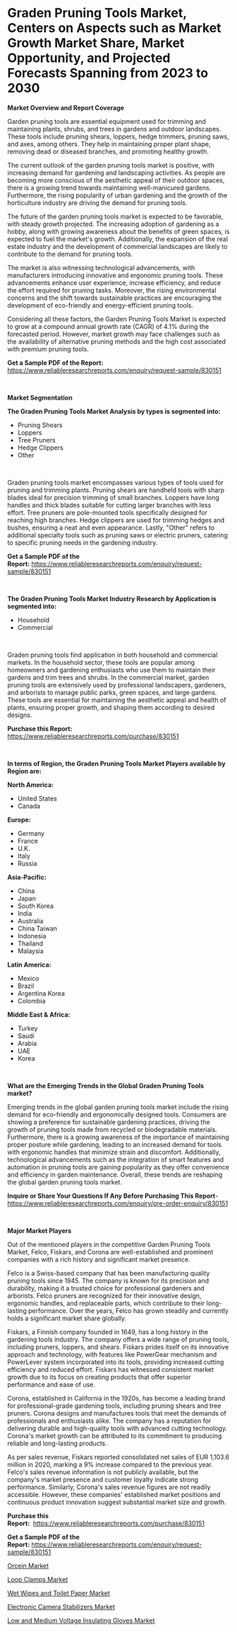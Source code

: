 <p><h1>Graden Pruning Tools Market, Centers on Aspects such as Market Growth Market Share, Market Opportunity, and Projected Forecasts Spanning from 2023 to 2030</h1></p><p><strong>Market Overview and Report Coverage</strong></p>
<p><p>Garden pruning tools are essential equipment used for trimming and maintaining plants, shrubs, and trees in gardens and outdoor landscapes. These tools include pruning shears, loppers, hedge trimmers, pruning saws, and axes, among others. They help in maintaining proper plant shape, removing dead or diseased branches, and promoting healthy growth.</p><p>The current outlook of the garden pruning tools market is positive, with increasing demand for gardening and landscaping activities. As people are becoming more conscious of the aesthetic appeal of their outdoor spaces, there is a growing trend towards maintaining well-manicured gardens. Furthermore, the rising popularity of urban gardening and the growth of the horticulture industry are driving the demand for pruning tools.</p><p>The future of the garden pruning tools market is expected to be favorable, with steady growth projected. The increasing adoption of gardening as a hobby, along with growing awareness about the benefits of green spaces, is expected to fuel the market's growth. Additionally, the expansion of the real estate industry and the development of commercial landscapes are likely to contribute to the demand for pruning tools.</p><p>The market is also witnessing technological advancements, with manufacturers introducing innovative and ergonomic pruning tools. These advancements enhance user experience, increase efficiency, and reduce the effort required for pruning tasks. Moreover, the rising environmental concerns and the shift towards sustainable practices are encouraging the development of eco-friendly and energy-efficient pruning tools.</p><p>Considering all these factors, the Garden Pruning Tools Market is expected to grow at a compound annual growth rate (CAGR) of 4.1% during the forecasted period. However, market growth may face challenges such as the availability of alternative pruning methods and the high cost associated with premium pruning tools.</p></p>
<p><strong>Get a Sample PDF of the Report:</strong> <a href="https://www.reliableresearchreports.com/enquiry/request-sample/830151">https://www.reliableresearchreports.com/enquiry/request-sample/830151</a></p>
<p>&nbsp;</p>
<p><strong>Market Segmentation</strong></p>
<p><strong>The Graden Pruning Tools Market Analysis by types is segmented into:</strong></p>
<p><ul><li>Pruning Shears</li><li>Loppers</li><li>Tree Pruners</li><li>Hedge Clippers</li><li>Other</li></ul></p>
<p>&nbsp;</p>
<p><p>Graden pruning tools market encompasses various types of tools used for pruning and trimming plants. Pruning shears are handheld tools with sharp blades ideal for precision trimming of small branches. Loppers have long handles and thick blades suitable for cutting larger branches with less effort. Tree pruners are pole-mounted tools specifically designed for reaching high branches. Hedge clippers are used for trimming hedges and bushes, ensuring a neat and even appearance. Lastly, "Other" refers to additional specialty tools such as pruning saws or electric pruners, catering to specific pruning needs in the gardening industry.</p></p>
<p><strong>Get a Sample PDF of the Report:</strong>&nbsp;<a href="https://www.reliableresearchreports.com/enquiry/request-sample/830151">https://www.reliableresearchreports.com/enquiry/request-sample/830151</a></p>
<p>&nbsp;</p>
<p><strong>The Graden Pruning Tools Market Industry Research by Application is segmented into:</strong></p>
<p><ul><li>Household</li><li>Commercial</li></ul></p>
<p>&nbsp;</p>
<p><p>Graden pruning tools find application in both household and commercial markets. In the household sector, these tools are popular among homeowners and gardening enthusiasts who use them to maintain their gardens and trim trees and shrubs. In the commercial market, garden pruning tools are extensively used by professional landscapers, gardeners, and arborists to manage public parks, green spaces, and large gardens. These tools are essential for maintaining the aesthetic appeal and health of plants, ensuring proper growth, and shaping them according to desired designs.</p></p>
<p><strong>Purchase this Report:</strong>&nbsp; <a href="https://www.reliableresearchreports.com/purchase/830151">https://www.reliableresearchreports.com/purchase/830151</a></p>
<p>&nbsp;</p>
<p><strong>In terms of Region, the Graden Pruning Tools Market Players available by Region are:</strong></p>
<p>
    <p> <strong> North America: </strong>
        <ul>
            <li>United States</li>
            <li>Canada</li>
        </ul>
        </p> 
    <p> <strong> Europe: </strong>
        <ul>
            <li>Germany</li>
            <li>France</li>
            <li>U.K.</li>
            <li>Italy</li>
            <li>Russia</li>
        </ul>
        </p> 
    <p> <strong> Asia-Pacific: </strong>
        <ul>
            <li>China</li>
            <li>Japan</li>
            <li>South Korea</li>
            <li>India</li>
            <li>Australia</li>
            <li>China Taiwan</li>
            <li>Indonesia</li>
            <li>Thailand</li>
            <li>Malaysia</li>
        </ul>
        </p> 
    <p> <strong> Latin America: </strong>
        <ul>
            <li>Mexico</li>
            <li>Brazil</li>
            <li>Argentina Korea</li>
            <li>Colombia</li>
        </ul>
        </p> 
    <p> <strong> Middle East & Africa: </strong>
        <ul>
            <li>Turkey</li>
            <li>Saudi</li>
            <li>Arabia</li>
            <li>UAE</li>
            <li>Korea</li>
        </ul>
    </p>
    </p>
<p>&nbsp;</p>
<p><strong>What are the Emerging Trends in the Global Graden Pruning Tools market?</strong></p>
<p><p>Emerging trends in the global garden pruning tools market include the rising demand for eco-friendly and ergonomically designed tools. Consumers are showing a preference for sustainable gardening practices, driving the growth of pruning tools made from recycled or biodegradable materials. Furthermore, there is a growing awareness of the importance of maintaining proper posture while gardening, leading to an increased demand for tools with ergonomic handles that minimize strain and discomfort. Additionally, technological advancements such as the integration of smart features and automation in pruning tools are gaining popularity as they offer convenience and efficiency in garden maintenance. Overall, these trends are reshaping the global garden pruning tools market.</p></p>
<p><strong>Inquire or Share Your Questions If Any Before Purchasing This Report</strong>- <a href="https://www.reliableresearchreports.com/enquiry/pre-order-enquiry/830151">https://www.reliableresearchreports.com/enquiry/pre-order-enquiry/830151</a></p>
<p>&nbsp;</p>
<p><strong>Major Market Players</strong></p>
<p><p>Out of the mentioned players in the competitive Garden Pruning Tools Market, Felco, Fiskars, and Corona are well-established and prominent companies with a rich history and significant market presence.</p><p>Felco is a Swiss-based company that has been manufacturing quality pruning tools since 1945. The company is known for its precision and durability, making it a trusted choice for professional gardeners and arborists. Felco pruners are recognized for their innovative design, ergonomic handles, and replaceable parts, which contribute to their long-lasting performance. Over the years, Felco has grown steadily and currently holds a significant market share globally.</p><p>Fiskars, a Finnish company founded in 1649, has a long history in the gardening tools industry. The company offers a wide range of pruning tools, including pruners, loppers, and shears. Fiskars prides itself on its innovative approach and technology, with features like PowerGear mechanism and PowerLever system incorporated into its tools, providing increased cutting efficiency and reduced effort. Fiskars has witnessed consistent market growth due to its focus on creating products that offer superior performance and ease of use.</p><p>Corona, established in California in the 1920s, has become a leading brand for professional-grade gardening tools, including pruning shears and tree pruners. Corona designs and manufactures tools that meet the demands of professionals and enthusiasts alike. The company has a reputation for delivering durable and high-quality tools with advanced cutting technology. Corona's market growth can be attributed to its commitment to producing reliable and long-lasting products.</p><p>As per sales revenue, Fiskars reported consolidated net sales of EUR 1,103.6 million in 2020, marking a 9% increase compared to the previous year. Felco's sales revenue information is not publicly available, but the company's market presence and customer loyalty indicate strong performance. Similarly, Corona's sales revenue figures are not readily accessible. However, these companies' established market positions and continuous product innovation suggest substantial market size and growth.</p></p>
<p><strong>Purchase this Report:</strong>&nbsp;&nbsp;<a href="https://www.reliableresearchreports.com/purchase/830151">https://www.reliableresearchreports.com/purchase/830151</a></p>
<p></p>
<p><strong>Get a Sample PDF of the Report:</strong>&nbsp;<a href="https://www.reliableresearchreports.com/enquiry/request-sample/830151">https://www.reliableresearchreports.com/enquiry/request-sample/830151</a></p>
<p><p><a href="https://github.com/ChiragRp1/Market-Research-Report-List-1/blob/main/orcein-market.md">Orcein Market</a></p><p><a href="https://medium.com/@avaalsop666/loop-clamps-market-analysis-and-sze-forecasted-for-period-from-2023-to-2030-a6352123babf">Loop Clamps Market</a></p><p><a href="https://www.linkedin.com/pulse/wet-wipes-toilet-paper-market-size-share-global-analysis/">Wet Wipes and Toilet Paper Market</a></p><p><a href="https://github.com/ChiragRP21/Market-Research-Report-List-1/blob/main/electronic-camera-stabilizers-market.md">Electronic Camera Stabilizers Market</a></p><p><a href="https://medium.com/@deirdredavies67/low-and-medium-voltage-insulating-gloves-market-analysis-and-sze-forecasted-for-period-from-2023-to-5084596ce14a">Low and Medium Voltage Insulating Gloves Market</a></p></p>